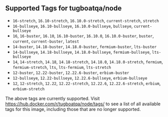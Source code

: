 ## Supported Tags for tugboatqa/node

* `16-stretch`, `16.10-stretch`, `16.10.0-stretch`, `current-stretch`, `stretch`
* `16-bullseye`, `16.10-bullseye`, `16.10.0-bullseye`, `bullseye`, `current-bullseye`
* `16`, `16-buster`, `16.10`, `16.10-buster`, `16.10.0`, `16.10.0-buster`, `buster`, `current`, `current-buster`, `latest`
* `14-buster`, `14.18-buster`, `14.18.0-buster`, `fermium-buster`, `lts-buster`
* `14-bullseye`, `14.18-bullseye`, `14.18.0-bullseye`, `fermium-bullseye`, `lts-bullseye`
* `14`, `14-stretch`, `14.18`, `14.18-stretch`, `14.18.0`, `14.18.0-stretch`, `fermium`, `fermium-stretch`, `lts`, `lts-fermium`, `lts-stretch`
* `12-buster`, `12.22-buster`, `12.22.6-buster`, `erbium-buster`
* `12-bullseye`, `12.22-bullseye`, `12.22.6-bullseye`, `erbium-bullseye`
* `12`, `12-stretch`, `12.22`, `12.22-stretch`, `12.22.6`, `12.22.6-stretch`, `erbium`, `erbium-stretch`

The above tags are currently supported. Visit https://hub.docker.com/r/tugboatqa/node/tags/ to see a list of all available tags for this image, including those that are no longer supported.
